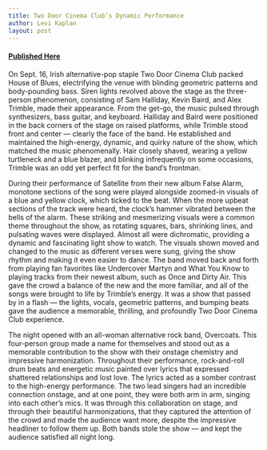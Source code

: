 ```yaml
---
title: Two Door Cinema Club’s Dynamic Performance
author: Levi Kaplan
layout: post
---
```


#### [Published Here](https://www.artistrymagazine.com/two-door-cinema-club)

On Sept. 16, Irish alternative-pop staple Two Door Cinema Club packed House of Blues, electrifying the venue with blinding geometric patterns and body-pounding bass. Siren lights revolved above the stage as the three-person phenomenon, consisting of Sam Halliday, Kevin Baird, and Alex Trimble, made their appearance. From the get-go, the music pulsed through synthesizers, bass guitar, and keyboard. Halliday and Baird were positioned in the back corners of the stage on raised platforms, while Trimble stood front and center — clearly the face of the band. He established and maintained the high-energy, dynamic, and quirky nature of the show, which matched the music phenomenally. Hair closely shaved, wearing a yellow turtleneck and a blue blazer, and blinking infrequently on some occasions, Trimble was an odd yet perfect fit for the band’s frontman.

During their performance of Satellite from their new album False Alarm, monotone sections of the song were played alongside zoomed-in visuals of a blue and yellow clock, which ticked to the beat. When the more upbeat sections of the track were heard, the clock’s hammer vibrated between the bells of the alarm. These striking and mesmerizing visuals were a common theme throughout the show, as rotating squares, bars, shrinking lines, and pulsating waves were displayed. Almost all were dichromatic, providing a dynamic and fascinating light show to watch. The visuals shown moved and changed to the music as different verses were sung, giving the show rhythm and making it even easier to dance. The band moved back and forth from playing fan favorites like Undercover Martyn and What You Know to playing tracks from their newest album, such as Once and Dirty Air. This gave the crowd a balance of the new and the more familiar, and all of the songs were brought to life by Trimble’s energy. It was a show that passed by in a flash — the lights, vocals, geometric patterns, and bumping beats gave the audience a memorable, thrilling, and profoundly Two Door Cinema Club experience.

The night opened with an all-woman alternative rock band, Overcoats. This four-person group made a name for themselves and stood out as a memorable contribution to the show with their onstage chemistry and impressive harmonization. Throughout their performance, rock-and-roll drum beats and energetic music painted over lyrics that expressed shattered relationships and lost love. The lyrics acted as a somber contrast to the high-energy performance. The two lead singers had an incredible connection onstage, and at one point, they were both arm in arm, singing into each other’s mics. It was through this collaboration on stage, and through their beautiful harmonizations, that they captured the attention of the crowd and made the audience want more, despite the impressive headliner to follow them up. Both bands stole the show — and kept the audience satisfied all night long.
